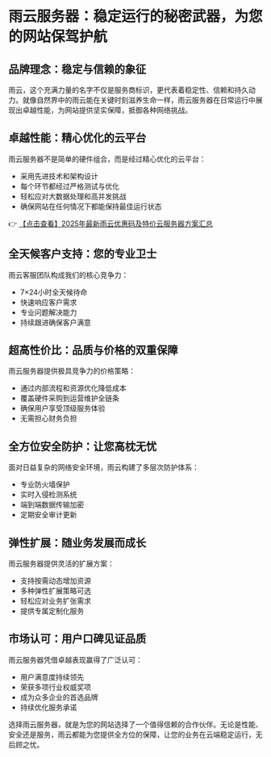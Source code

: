 # 雨云服务器：稳定运行的秘密武器，为您的网站保驾护航

## 品牌理念：稳定与信赖的象征

雨云，这个充满力量的名字不仅是服务商标识，更代表着稳定性、信赖和持久动力。就像自然界中的雨云能在关键时刻滋养生命一样，雨云服务器在日常运行中展现出卓越性能，为网站提供坚实保障，抵御各种网络挑战。

## 卓越性能：精心优化的云平台

雨云服务器不是简单的硬件组合，而是经过精心优化的云平台：

- 采用先进技术和架构设计
- 每个环节都经过严格测试与优化
- 轻松应对大数据处理和高并发挑战
- 确保网站在任何情况下都能保持最佳运行状态

👉 [【点击查看】2025年最新雨云优惠码及特价云服务器方案汇总](https://bit.ly/RainYun)

## 全天候客户支持：您的专业卫士

雨云客服团队构成我们的核心竞争力：

- 7×24小时全天候待命
- 快速响应客户需求
- 专业问题解决能力
- 持续跟进确保客户满意

## 超高性价比：品质与价格的双重保障

雨云服务器提供极具竞争力的价格策略：

- 通过内部流程和资源优化降低成本
- 覆盖硬件采购到运营维护全链条
- 确保用户享受顶级服务体验
- 无需担心财务负担

## 全方位安全防护：让您高枕无忧

面对日益复杂的网络安全环境，雨云构建了多层次防护体系：

- 专业防火墙保护
- 实时入侵检测系统
- 端到端数据传输加密
- 定期安全审计更新

## 弹性扩展：随业务发展而成长

雨云服务器提供灵活的扩展方案：

- 支持按需动态增加资源
- 多种弹性扩展策略可选
- 轻松应对业务扩张需求
- 提供专属定制化服务

## 市场认可：用户口碑见证品质

雨云服务器凭借卓越表现赢得了广泛认可：

- 用户满意度持续领先
- 荣获多项行业权威奖项
- 成为众多企业的首选品牌
- 持续优化服务承诺

选择雨云服务器，就是为您的网站选择了一个值得信赖的合作伙伴。无论是性能、安全还是服务，雨云都能为您提供全方位的保障，让您的业务在云端稳定运行，无后顾之忧。